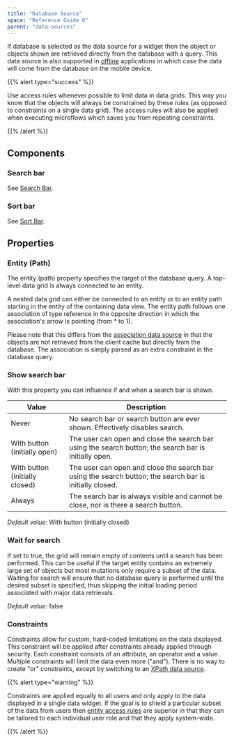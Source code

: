 ```yaml
---
title: "Database Source"
space: "Reference Guide 6"
parent: "data-sources"
---
```



If database is selected as the data source for a widget then the object or objects shown are retrieved directly from the database with a query. This data source is also supported in [offline](offline) applications in which case the data will come from the database on the mobile device. 

{{% alert type="success" %}}

Use access rules whenever possible to limit data in data grids. This way you know that the objects will always be constrained by these rules (as opposed to constraints on a single data grid). The access rules will also be applied when executing microflows which saves you from repeating constraints.

{{% /alert %}}

## Components

### Search bar

See [Search Bar](search-bar).

### Sort bar

See [Sort Bar](sort-bar).

## Properties

### Entity (Path)

The entity (path) property specifies the target of the database query. A top-level data grid is always connected to an entity.

A nested data grid can either be connected to an entity or to an entity path starting in the entity of the containing data view. The entity path follows one association of type reference in the opposite direction in which the association's arrow is pointing (from * to 1).

Please note that this differs from the [association data source](association-source) in that the objects are not retrieved from the client cache but directly from the database. The association is simply parsed as an extra constraint in the database query.

### Show search bar

With this property you can influence if and when a search bar is shown.

| Value | Description |
| --- | --- |
| Never | No search bar or search button are ever shown. Effectively disables search. |
| With button (initially open) | The user can open and close the search bar using the search button; the search bar is initially open. |
| With button (initially closed) | The user can open and close the search bar using the search button; the search bar is initially closed. |
| Always | The search bar is always visible and cannot be close, nor is there a search button. |

_Default value:_ With button (initially closed)

### Wait for search

If set to true, the grid will remain empty of contents until a search has been performed. This can be useful if the target entity contains an extremely large set of objects but most mutations only require a subset of the data. Waiting for search will ensure that no database query is performed until the desired subset is specified, thus skipping the initial loading period associated with major data retrievals.

_Default value:_ false

### Constraints

Constraints allow for custom, hard-coded limitations on the data displayed. This constraint will be applied after constraints already applied through security. Each constraint consists of an attribute, an operator and a value. Multiple constraints will limit the data even more ("and"). There is no way to create "or" constraints, except by switching to an [XPath data source](xpath-source).

{{% alert type="warning" %}}

Constraints are applied equally to all users and only apply to the data displayed in a single data widget. If the goal is to shield a particular subset of the data from users then [entity access rules](access-rules) are superior in that they can be tailored to each individual user role and that they apply system-wide.

{{% /alert %}}
